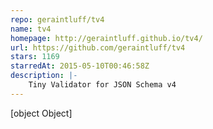 ```yaml
---
repo: geraintluff/tv4
name: tv4
homepage: http://geraintluff.github.io/tv4/
url: https://github.com/geraintluff/tv4
stars: 1169
starredAt: 2015-05-10T00:46:58Z
description: |-
    Tiny Validator for JSON Schema v4
---
```


[object Object]
